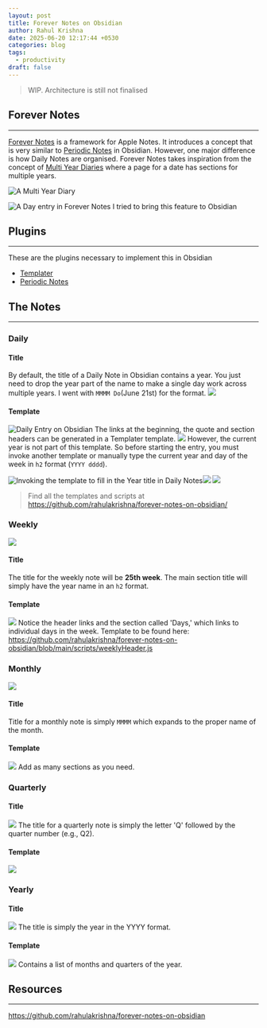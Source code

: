 ```yaml
---
layout: post
title: Forever Notes on Obsidian
author: Rahul Krishna
date: 2025-06-20 12:17:44 +0530
categories: blog
tags:
  - productivity
draft: false
---
```

> WIP. Architecture is still not finalised
## Forever Notes
---
[Forever Notes](https://www.myforevernotes.com/) is a framework for Apple Notes. It introduces a concept that is very similar to [Periodic Notes](https://github.com/liamcain/obsidian-periodic-notes) in Obsidian. However, one major difference is how Daily Notes are organised. Forever Notes takes inspiration from the concept of [Multi Year Diaries](https://www.midori-japan.co.jp/english/products/multi-year-diary-gate/) where a page for a date has sections for multiple years.

![A Multi Year Diary](/images/forever-notes-on-obsidian/multi-year-diary.png)


![A Day entry in Forever Notes](/images/forever-notes-on-obsidian/Pasted%20image%2020250620223855.png)
I tried to bring this feature to Obsidian

## Plugins
---
These are the plugins necessary to implement this in Obsidian
- [Templater](https://github.com/SilentVoid13/Templater)
- [Periodic Notes](https://github.com/liamcain/obsidian-periodic-notes)
## The Notes
---
### Daily
#### Title
By default, the title of a Daily Note in Obsidian contains a year. You just need to drop the year part of the name to make a single day work across multiple years. I went with `MMMM Do`(June 21st) for the format.
![](/images/forever-notes-on-obsidian/Pasted%20image%2020250621092050.png)
#### Template
![Daily Entry on Obsidian](/images/forever-notes-on-obsidian/Pasted%20image%2020250621092604.png)
The links at the beginning, the quote and section headers can be generated in a Templater template.
![](/images/forever-notes-on-obsidian/Pasted%20image%2020250621092705.png)
However, the current year is not part of this template. So before starting the entry, you must invoke another template or manually type the current year and day of the week in `h2` format (`YYYY dddd`).

![Invoking the template to fill in the Year title in Daily Notes](/images/forever-notes-on-obsidian/Pasted%20image%2020250621092845.png)![](/images/forever-notes-on-obsidian/Pasted%20image%2020250621092912.png) ![](/images/forever-notes-on-obsidian/Pasted%20image%2020250621093059.png)

> Find all the templates and scripts at https://github.com/rahulakrishna/forever-notes-on-obsidian/
### Weekly
![](/images/forever-notes-on-obsidian/Pasted%20image%2020250621092141.png)
#### Title
The title for the weekly note will be **25th week**. The main section title will simply have the year name in an `h2` format.
#### Template
![](/images/forever-notes-on-obsidian/Pasted%20image%2020250621093716.png)
Notice the header links and the section called 'Days,' which links to individual days in the week. Template to be found here: https://github.com/rahulakrishna/forever-notes-on-obsidian/blob/main/scripts/weeklyHeader.js
### Monthly
![](/images/forever-notes-on-obsidian/Pasted%20image%2020250621092156.png)
#### Title
Title for a monthly note is simply `MMMM` which expands to the proper name of the month. 
#### Template
![](/images/forever-notes-on-obsidian/Pasted%20image%2020250622124854.png)
Add as many sections as you need.
### Quarterly
#### Title
![](/images/forever-notes-on-obsidian/Pasted%20image%2020250621092212.png)
The title for a quarterly note is simply the letter 'Q' followed by the quarter number (e.g., Q2).
#### Template
![](/images/forever-notes-on-obsidian/Pasted%20image%2020250622125155.png)

### Yearly
#### Title
![](/images/forever-notes-on-obsidian/Pasted%20image%2020250621092226.png)
The title is simply the year in the YYYY format.
#### Template
![](/images/forever-notes-on-obsidian/Pasted%20image%2020250622125256.png)
Contains a list of months and quarters of the year.

## Resources
---
https://github.com/rahulakrishna/forever-notes-on-obsidian